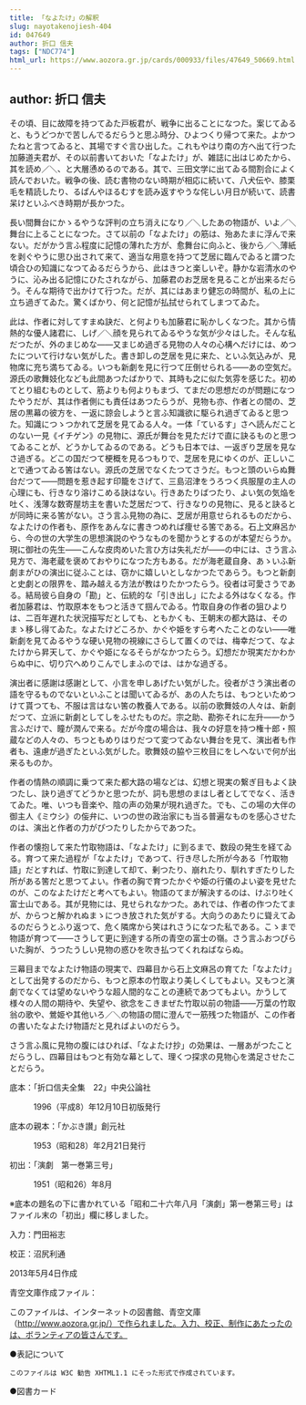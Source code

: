 ```yaml
---
title: 「なよたけ」の解釈
slug: nayotakenojiesh-404
id: 047649
author: 折口 信夫
tags: ["NDC774"]
html_url: https://www.aozora.gr.jp/cards/000933/files/47649_50669.html
---
```


## author: 折口 信夫

その頃、目に故障を持つてゐた戸板君が、戦争に出ることになつた。案じてゐると、もうどつかで苦しんでるだらうと思ふ時分、ひよつくり帰つて来た。よかつたねと言つてゐると、其場ですぐ言ひ出した。これもやはり南の方へ出て行つた加藤道夫君が、その以前書いておいた「なよたけ」が、雑誌に出はじめたから、其を読め／＼、と大層慂めるのである。其で、三田文学に出てゐる間割合によく読んでおいた。戦争の後、読む書物のない時期が相応に続いて、八犬伝や、膝栗毛を精読したり、るぱんやほるむすを読み返すやうな侘しい月日が続いて、読書呆けといふべき時期が長かつた。

長い間舞台にかゝるやうな評判の立ち消えになり／＼したあの物語が、いよ／＼舞台に上ることになつた。さて以前の「なよたけ」の筋は、殆あたまに浮んで来ない。だがかう言ふ程度に記憶の薄れた方が、愈舞台に向ふと、後から／＼薄紙を剥ぐやうに思ひ出されて来て、適当な用意を持つて芝居に臨んでゐると謂つた頃合ひの知識になつてゐるだらうから、此はきつと楽しいぞ。静かな岩清水のやうに、沁み出る記憶にひたされながら、加藤君のお芝居を見ることが出来るだらう。そんな期待で出かけて行つた。だが、其にはあまり健忘の時間が、私の上に立ち過ぎてゐた。驚くばかり、何と記憶が払拭せられてしまつてゐた。

此は、作者に対してすまぬ訣だ、と何よりも加藤君に恥かしくなつた。其から情熱的な優人諸君に、しげ／＼顔を見られてゐるやうな気が少々はした。そんな私だつたが、外のまじめな――又まじめ過ぎる見物の人々の心構へだけには、めつたについて行けない気がした。書き卸しの芝居を見に来た、といふ気込みが、見物席に充ち満ちてゐる。いつも新劇を見に行つて圧倒せられる――あの空気だ。源氏の歌舞妓化なども此間あつたばかりで、其時も之に似た気雰を感じた。初めてとり組むものとして、筋よりも何よりもまづ、てまだの思想だのが問題になつたやうだが、其は作者側にも責任はあつたらうが、見物も亦、作者との間の、芝居の黒幕の彼方を、一返に諒会しようと言ふ知識欲に駆られ過ぎてゐると思つた。知識につゝつかれて芝居を見てゐる人々。一体「ているす」さへ読んだことのない一見《イチゲン》の見物に、源氏が舞台を見ただけで直に訣るものと思つてゐることが、どうかしてゐるのである。どうも日本では、一返ぎり芝居を見なさ過ぎる。どこの国だつて梗概を見るつもりで、芝居を見にゆくのが、正しいことで通つてゐる筈はない。源氏の芝居でなくたつてさうだ。もつと頭のいらぬ舞台だつて――問題を惹き起す印籠をさげて、三島沼津をうろつく呉服屋の主人の心理にも、行きなり溶けこめる訣はない。行きあたりばつたり、よい気の気焔を吐く、浅薄な数寄屋坊主を書いた芝居だつて、行きなりの見物に、見ると訣るとが同時に来る筈がない。さう言ふ見物の為に、芝居が用意せられるものだから、なよたけの作者も、原作をあんなに書きつめれば痩せる筈である。石上文麻呂から、今の世の大学生の思想演説のやうなものを聞かうとするのが本望だらうか。現に御社の先生――こんな皮肉めいた言ひ方は失礼だが――の中には、さう言ふ見方で、海老蔵を褒めておやりになつた方もある。だが海老蔵自身、あゝいふ新劇まがひの演出に従ふことは、窃かに嬉しいとしなかつたであらう。もつと新劇と史劇との限界を、踏み越える方法が教はりたかつたらう。役者は可愛さうである。結局彼ら自身の「勘」と、伝統的な「引き出し」にたよる外はなくなる。作者加藤君は、竹取原本をもつと活きて掴んでゐる。竹取自身の作者の狙ひよりは、二百年遅れた状況描写だとしても、ともかくも、王朝末の都大路は、そのまゝ移し得てゐた。なよたけどころか、かぐや姫をすら考へたことのない――唯新劇を見てゐるやうな硬い見物の視線にさらして置くのでは、梅幸だつて、なよたけから昇天して、かぐや姫になるそらがなかつたらう。幻想だか現実だかわからぬ中に、切り穴へめりこんでしまふのでは、はかな過ぎる。

演出者に感謝は感謝として、小言を申しあげたい気がした。役者がさう演出者の語を守るものでないといふことは聞いてゐるが、あの人たちは、もつといためつけて貰つても、不服は言はない筈の教養人である。以前の歌舞妓の人々は、新劇だつて、立派に新劇としてしをふせたものだ。宗之助、勘弥それに左升――かう言ふだけで、瞳が潤んで来る。だが今度の場合は、我々の好意を持つ権十郎・照蔵などの人々の、ちつともめりはりだつて変つてゐない舞台を見て、演出者も作者も、遠慮が過ぎたといふ気がした。歌舞妓の脇や三枚目にをしへないで何が出来るものか。

作者の情熱の順調に乗つて来た都大路の場などは、幻想と現実の繋ぎ目もよく訣つたし、訣り過ぎてどうかと思つたが、詞も思想のまはし者としてでなく、活きてゐた。唯、いつも音楽や、陰の声の効果が現れ過ぎた。でも、この場の大伴の御主人《ミウシ》の侫弁に、いつの世の政治家にも当る普遍なものを感心させたのは、演出と作者の力がぴつたりしたからであつた。

作者の懐抱して来た竹取物語は、「なよたけ」に到るまで、数段の発生を経てゐる。育つて来た過程が「なよたけ」であつて、行き尽した所が今ある「竹取物語」だとすれば、竹取に到達して却て、剰つたり、崩れたり、馴れすぎたりした所がある筈だと思つてよい。作者の胸で育つたかぐや姫の行儀のよい姿を見せたのが、このなよたけだと考へてもよい。物語のてまが解決するのは、けぶり吐く富士山である。其が見物には、見せられなかつた。あれでは、作者の作つたてまが、からつと解かれぬまゝにつき放された気がする。大向うのあたりに聳えてゐるのだらうとふり返つて、危く隣席から笑はれさうになつた私である。こゝまで物語が育つて――さうして更に到達する所の青空の富士の嶺。さう言ふおつぴらいた胸が、うつたうしい見物の惑ひを吹き払つてくれねばならぬ。

三幕目までなよたけ物語の現実で、四幕目から石上文麻呂の育てた「なよたけ」として出発するのだから、もつと原本の竹取より美しくしてもよい。又もつと演劇でなくては望めないやうな超人間的なことの連続であつてもよい。かうして様々の人間の期待や、失望や、欲念をこきまぜた竹取以前の物語――万葉の竹取翁の歌や、鶯姫や其他いろ／＼の物語の間に澄んで一筋残つた物語が、この作者の書いたなよたけ物語だと見ればよいのだらう。

さう言ふ風に見物の腹にはひれば、「なよたけ抄」の効果は、一層あがつたことだらうし、四幕目はもつと有効な幕として、理くつ探求の見物心を満足させたことだらう。













底本：「折口信夫全集　22」中央公論社

　　　1996（平成8）年12月10日初版発行

底本の親本：「かぶき讃」創元社

　　　1953（昭和28）年2月21日発行

初出：「演劇　第一巻第三号」

　　　1951（昭和26）年8月

※底本の題名の下に書かれている「昭和二十六年八月「演劇」第一巻第三号」はファイル末の「初出」欄に移しました。

入力：門田裕志

校正：沼尻利通

2013年5月4日作成

青空文庫作成ファイル：

このファイルは、インターネットの図書館、青空文庫（http://www.aozora.gr.jp/）で作られました。入力、校正、制作にあたったのは、ボランティアの皆さんです。











●表記について


	このファイルは W3C 勧告 XHTML1.1 にそった形式で作成されています。







●図書カード